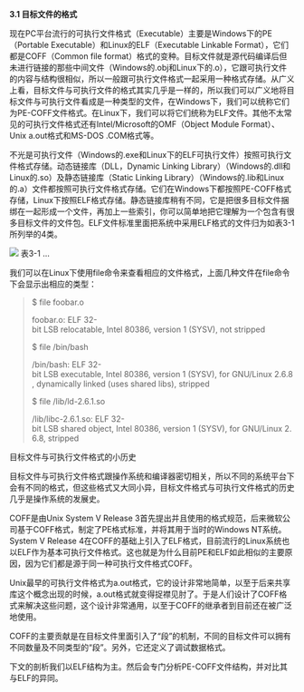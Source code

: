 **3.1 目标文件的格式**

现在PC平台流行的可执行文件格式（Executable）主要是Windows下的PE（Portable Executable）和Linux的ELF（Executable Linkable Format），它们都是COFF（Common file format）格式的变种。目标文件就是源代码编译后但未进行链接的那些中间文件（Windows的.obj和Linux下的.o），它跟可执行文件的内容与结构很相似，所以一般跟可执行文件格式一起采用一种格式存储。从广义上看，目标文件与可执行文件的格式其实几乎是一样的，所以我们可以广义地将目标文件与可执行文件看成是一种类型的文件，在Windows下，我们可以统称它们为PE-COFF文件格式。在Linux下，我们可以将它们统称为ELF文件。其他不太常见的可执行文件格式还有Intel/Microsoft的OMF（Object Module Format）、Unix a.out格式和MS-DOS .COM格式等。

不光是可执行文件（Windows的.exe和Linux下的ELF可执行文件）按照可执行文件格式存储。动态链接库（DLL，Dynamic Linking Library）（Windows的.dll和Linux的.so）及静态链接库（Static Linking Library）（Windows的.lib和Linux的.a）文件都按照可执行文件格式存储。它们在Windows下都按照PE-COFF格式存储，Linux下按照ELF格式存储。静态链接库稍有不同，它是把很多目标文件捆绑在一起形成一个文件，再加上一些索引，你可以简单地把它理解为一个包含有很多目标文件的文件包。ELF文件标准里面把系统中采用ELF格式的文件归为如表3-1所列举的4类。

![](0-Assets/Epubook/程序员的自我修养：链接、装载与库%20(俞甲子%20石凡%20潘爱民)%20/images/Image00040.jpg) 表3-1 …

我们可以在Linux下使用file命令来查看相应的文件格式，上面几种文件在file命令下会显示出相应的类型：

> $ file foobar.o  
>   
> foobar.o: ELF 32-bit LSB relocatable, Intel 80386, version 1 (SYSV), not stripped  
>   
>   
>   
> $ file /bin/bash  
>   
> /bin/bash: ELF 32-bit LSB executable, Intel 80386, version 1 (SYSV), for GNU/Linux 2.6.8, dynamically linked (uses shared libs), stripped  
>   
>   
>   
> $ file /lib/ld-2.6.1.so  
>   
> /lib/libc-2.6.1.so: ELF 32-bit LSB shared object, Intel 80386, version 1 (SYSV), for GNU/Linux 2.6.8, stripped  
>   

目标文件与可执行文件格式的小历史

目标文件与可执行文件格式跟操作系统和编译器密切相关，所以不同的系统平台下会有不同的格式，但这些格式又大同小异，目标文件格式与可执行文件格式的历史几乎是操作系统的发展史。

COFF是由Unix System V Release 3首先提出并且使用的格式规范，后来微软公司基于COFF格式，制定了PE格式标准，并将其用于当时的Windows NT系统。System V Release 4在COFF的基础上引入了ELF格式，目前流行的Linux系统也以ELF作为基本可执行文件格式。这也就是为什么目前PE和ELF如此相似的主要原因，因为它们都是源于同一种可执行文件格式COFF。

Unix最早的可执行文件格式为a.out格式，它的设计非常地简单，以至于后来共享库这个概念出现的时候，a.out格式就变得捉襟见肘了。于是人们设计了COFF格式来解决这些问题，这个设计非常通用，以至于COFF的继承者到目前还在被广泛地使用。

COFF的主要贡献是在目标文件里面引入了“段”的机制，不同的目标文件可以拥有不同数量及不同类型的“段”。另外，它还定义了调试数据格式。

下文的剖析我们以ELF结构为主。然后会专门分析PE-COFF文件结构，并对比其与ELF的异同。